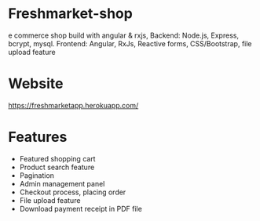 # Freshmarket-shop
e commerce shop build with angular &amp; rxjs,  Backend: Node.js, Express, bcrypt, mysql. Frontend: Angular, RxJs, Reactive forms, CSS/Bootstrap, file upload feature
# Website
https://freshmarketapp.herokuapp.com/
# Features
* Featured shopping cart
* Product search feature
* Pagination
* Admin management panel
* Checkout process, placing order
* File upload feature
* Download payment receipt in PDF file
